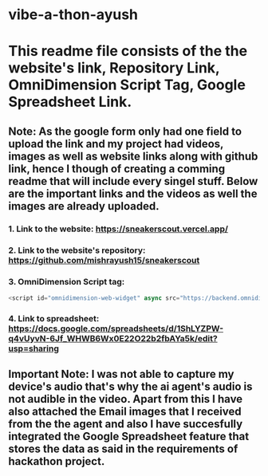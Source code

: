 # vibe-a-thon-ayush

# This readme file consists of the the website's link, Repository Link, OmniDimension Script Tag, Google Spreadsheet Link.

## Note: As the google form only had one field to upload the link and my project had videos, images as well as website links along with github link, hence I though of creating a comming readme that will include every singel stuff. Below are the important links and the videos as well the images are already uploaded.

### 1. Link to the website: https://sneakerscout.vercel.app/
### 2. Link to the website's repository: https://github.com/mishrayush15/sneakerscout
### 3. OmniDimension Script tag: 
```javascript
<script id="omnidimension-web-widget" async src="https://backend.omnidim.io/web_widget.js?secret_key=afea15dbeecd082cd9434db2eff06c81" ></script>
```
### 4. Link to spreadsheet: https://docs.google.com/spreadsheets/d/1ShLYZPW-q4vUyvN-6Jf_WHWB6Wx0E22O22b2fbAYa5k/edit?usp=sharing

## Important Note: I was not able to capture my device's audio that's why the ai agent's audio is not audible in the video. Apart from this I have also attached the Email images that I received from the the agent and also I have succesfully integrated the Google Spreadsheet feature that stores the data as said in the requirements of hackathon project.



